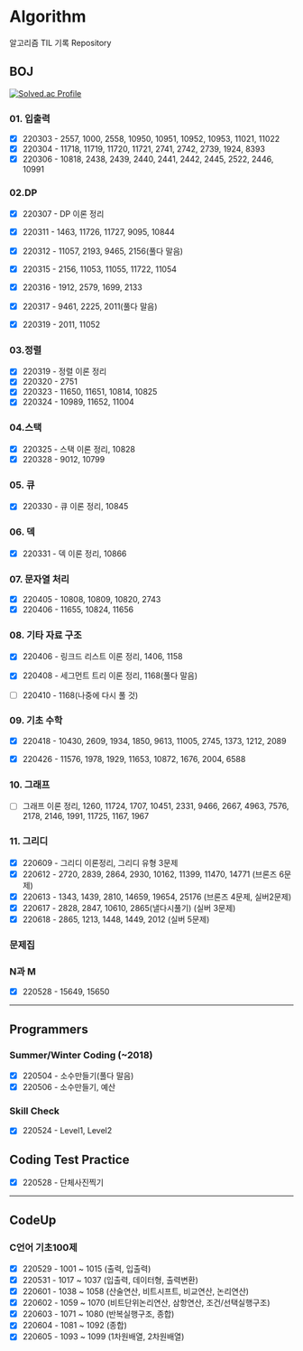 # Algorithm
알고리즘 TIL 기록 Repository

## BOJ

[![Solved.ac Profile](http://mazassumnida.wtf/api/v2/generate_badge?boj=qqff0311)](https://solved.ac/qqff0311/)

### 01. 입출력

- [x] 220303 - 2557, 1000, 2558, 10950, 10951, 10952, 10953, 11021, 11022
- [x] 220304 - 11718, 11719, 11720, 11721, 2741, 2742, 2739, 1924, 8393
- [x] 220306 - 10818, 2438, 2439, 2440, 2441, 2442, 2445, 2522, 2446, 10991

### 02.DP 

- [x] 220307 - DP 이론 정리
- [x] 220311 - 1463, 11726, 11727, 9095, 10844
- [x] 220312 - 11057, 2193, 9465, 2156(풀다 말음)
- [x] 220315 - 2156, 11053, 11055, 11722, 11054
- [x] 220316 - 1912, 2579, 1699, 2133
- [x] 220317 - 9461, 2225, 2011(풀다 말음)
- [x] 220319 - 2011, 11052 


### 03.정렬

- [x] 220319 - 정렬 이론 정리
- [x] 220320 - 2751
- [x] 220323 - 11650, 11651, 10814, 10825
- [x] 220324 - 10989, 11652, 11004

### 04.스택

- [x] 220325 - 스택 이론 정리, 10828
- [x] 220328 - 9012, 10799 

### 05. 큐

- [x] 220330 - 큐 이론 정리, 10845

### 06. 덱

- [x] 220331 - 덱 이론 정리, 10866

### 07. 문자열 처리

- [x] 220405 - 10808, 10809, 10820, 2743
- [x] 220406 - 11655, 10824, 11656

### 08. 기타 자료 구조

- [x] 220406 - 링크드 리스트 이론 정리, 1406, 1158
- [x] 220408 - 세그먼트 트리 이론 정리, 1168(풀다 말음)
- [ ] 220410 - 1168(나중에 다시 풀 것)


### 09. 기초 수학

- [x] 220418 - 10430, 2609, 1934, 1850, 9613, 11005, 2745, 1373, 1212, 2089
- [x] 220426 - 11576, 1978, 1929, 11653, 10872, 1676, 2004, 6588


### 10. 그래프

- [ ] 그래프 이론 정리, 1260, 11724, 1707, 10451, 2331, 9466, 2667, 4963, 7576, 2178, 2146, 1991, 11725, 1167, 1967

### 11. 그리디

- [x] 220609 - 그리디 이론정리, 그리디 유형 3문제
- [x] 220612 - 2720, 2839, 2864, 2930, 10162, 11399, 11470, 14771 (브론즈 6문제)
- [x] 220613 - 1343, 1439, 2810, 14659, 19654, 25176 (브론즈 4문제, 실버2문제)
- [x] 220617 - 2828, 2847, 10610, 2865(낼다시풀기) (실버 3문제)
- [x] 220618 - 2865, 1213, 1448, 1449, 2012 (실버 5문제)

### 문제집 

### N과 M
- [x] 220528 - 15649, 15650

-----

## Programmers

### Summer/Winter Coding (~2018)
- [x] 220504 - 소수만들기(풀다 말음)
- [x] 220506 - 소수만들기, 예산

### Skill Check 
- [x] 220524 - Level1, Level2

## Coding Test Practice
- [x] 220528 - 단체사진찍기


-----

## CodeUp

### C언어 기초100제
- [x] 220529 - 1001 ~ 1015 (출력, 입출력)
- [x] 220531 - 1017 ~ 1037 (입출력, 데이터형, 출력변환)
- [x] 220601 - 1038 ~ 1058 (산술연산, 비트시프트, 비교연산, 논리연산)
- [x] 220602 - 1059 ~ 1070 (비트단위논리연산, 삼항연산, 조건/선택실행구조)
- [x] 220603 - 1071 ~ 1080 (반복실행구조, 종합)
- [x] 220604 - 1081 ~ 1092 (종합)
- [x] 220605 - 1093 ~ 1099 (1차원배열, 2차원배열)